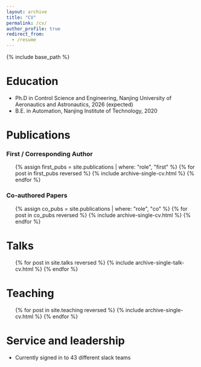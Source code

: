```yaml
---
layout: archive
title: "CV"
permalink: /cv/
author_profile: true
redirect_from:
  - /resume
---
```


{% include base_path %}

Education
======
* Ph.D in Control Science and Engineering, Nanjing University of Aeronautics and Astronautics, 2026 (expected)
* B.E. in Automation, Nanjing Institute of Technology, 2020
  
Publications
======
<h3>First / Corresponding Author</h3>
<ul>
  {% assign first_pubs = site.publications | where: "role", "first" %}
  {% for post in first_pubs reversed %}
    {% include archive-single-cv.html %}
  {% endfor %}
</ul>

  <h3>Co-authored Papers</h3>
<ul>
  {% assign co_pubs = site.publications | where: "role", "co" %}
  {% for post in co_pubs reversed %}
    {% include archive-single-cv.html %}
  {% endfor %}
</ul>
  
Talks
======
  <ul>{% for post in site.talks reversed %}
    {% include archive-single-talk-cv.html  %}
  {% endfor %}</ul>
  
Teaching
======
  <ul>{% for post in site.teaching reversed %}
    {% include archive-single-cv.html %}
  {% endfor %}</ul>
  
Service and leadership
======
* Currently signed in to 43 different slack teams
